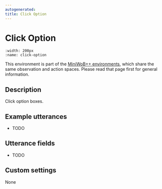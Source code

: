 ```yaml
---
autogenerated:
title: Click Option
---
```


# Click Option

```{figure} ../../_static/videos/miniwob/click-option.gif 
:width: 200px
:name: click-option
```

This environment is part of the <a href='..'>MiniWoB++ environments</a>, which share the same observation and action spaces. Please read that page first for general information.

## Description

Click option boxes.

## Example utterances

* TODO

## Utterance fields

* TODO

## Custom settings

None
